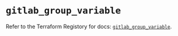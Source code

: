 # `gitlab_group_variable`

Refer to the Terraform Registory for docs: [`gitlab_group_variable`](https://registry.terraform.io/providers/gitlabhq/gitlab/16.7.0/docs/resources/group_variable).
